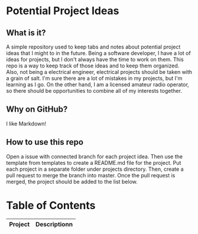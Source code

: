 # Potential Project Ideas
## What is it?
A simple repository used to keep tabs and notes about potential project ideas that I might to in the future. Being a software developer, I have a lot of ideas for projects, but I don't always have the time to work on them. This repo is a way to keep track of those ideas and to keep them organized. Also, not being a electrical engineer, electrical projects should be taken with a grain of salt. I'm sure there are a lot of mistakes in my projects, but I'm learning as I go. On the other hand, I am a licensed amateur radio operator, so there should be opportunities to combine all of my interests together.
## Why on GitHub?
I like Markdown!

## How to use this repo
Open a issue with connected branch for each project idea. Then use the template from templates to create a README.md file for the project. Put each project in a separate folder under projects directory. Then, create a pull request to merge the branch into master. Once the pull request is merged, the project should be added to the list below.

# Table of Contents
| Project | Descriptionn |
| --- | --- |
